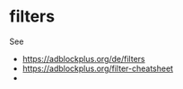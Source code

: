 # filters

See
* https://adblockplus.org/de/filters
* https://adblockplus.org/filter-cheatsheet
* 

